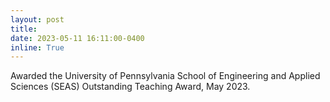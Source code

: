 ```yaml
---
layout: post
title: 
date: 2023-05-11 16:11:00-0400
inline: True
---
```


Awarded the University of Pennsylvania School of Engineering and Applied Sciences (SEAS) Outstanding Teaching Award, May 2023.



